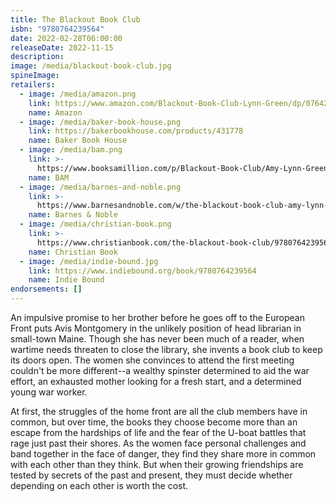 ```yaml
---
title: The Blackout Book Club
isbn: "9780764239564"
date: 2022-02-28T06:00:00
releaseDate: 2022-11-15
description:
image: /media/blackout-book-club.jpg
spineImage:
retailers:
  - image: /media/amazon.png
    link: https://www.amazon.com/Blackout-Book-Club-Lynn-Green/dp/0764239562/
    name: Amazon
  - image: /media/baker-book-house.png
    link: https://bakerbookhouse.com/products/431778
    name: Baker Book House
  - image: /media/bam.png
    link: >-
      https://www.booksamillion.com/p/Blackout-Book-Club/Amy-Lynn-Green/9780764239564?id=7838045165670
    name: BAM
  - image: /media/barnes-and-noble.png
    link: >-
      https://www.barnesandnoble.com/w/the-blackout-book-club-amy-lynn-green/1141012099?ean=9780764239564
    name: Barnes & Noble
  - image: /media/christian-book.png
    link: >-
      https://www.christianbook.com/the-blackout-book-club/9780764239564/pd/239564
    name: Christian Book
  - image: /media/indie-bound.jpg
    link: https://www.indiebound.org/book/9780764239564
    name: Indie Bound
endorsements: []
---
```


An impulsive promise to her brother before he goes off to the European Front puts Avis Montgomery in the unlikely position of head librarian in small-town Maine. Though she has never been much of a reader, when wartime needs threaten to close the library, she invents a book club to keep its doors open. The women she convinces to attend the first meeting couldn't be more different--a wealthy spinster determined to aid the war effort, an exhausted mother looking for a fresh start, and a determined young war worker.

At first, the struggles of the home front are all the club members have in common, but over time, the books they choose become more than an escape from the hardships of life and the fear of the U-boat battles that rage just past their shores. As the women face personal challenges and band together in the face of danger, they find they share more in common with each other than they think. But when their growing friendships are tested by secrets of the past and present, they must decide whether depending on each other is worth the cost.
